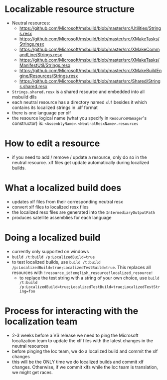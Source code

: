 # Localizable resource structure
- Neutral resources:
  -  https://github.com/Microsoft/msbuild/blob/master/src/Utilities/Strings.resx
  -  https://github.com/Microsoft/msbuild/blob/master/src/XMakeTasks/Strings.resx
  -  https://github.com/Microsoft/msbuild/blob/master/src/XMakeCommandLine/Strings.resx
  -  https://github.com/Microsoft/msbuild/blob/master/src/XMakeTasks/ManifestUtil/Strings.resx
  -  https://github.com/Microsoft/msbuild/blob/master/src/XMakeBuildEngine/Resources/Strings.resx
  -  https://github.com/Microsoft/msbuild/blob/master/src/Shared/Strings.shared.resx
- `Strings.shared.resx` is a shared resource and embedded into all msbuild dlls
- each neutral resource has a directory named `xlf` besides it which contains its localized strings in .xlf format
- there is one language per xlf
- the resource logical name (what you specify in `ResourceManager`'s constructor) is: `<AssemblyName>.<NeutralResxName>.resources`

# How to edit a resource
- if you need to add / remove / update a resource, only do so in the neutral resource. xlf files get update automatically during localized builds.

# What a localized build does
- updates xlf files from their corresponding neutral resx
- convert xlf files to localized resx files
- the localized resx files are generated into the `IntermediaryOutputPath`
- produces satellite assemblies for each language

# Doing a localized build
-  currently only supported on windows
- `build /t:build /p:LocalizedBuild=true`
- to test localized builds, use `build /t:build /p:LocalizedBuild=true;LocalizedTestBuild=true`. This replaces all resources with `!resource_id!english_resource!localized_resource!`
  - to replace the test string with a string of your own choice, use `build /t:build /p:LocalizedBuild=true;LocalizedTestBuild=true;LocalizedTestString=foo`

# Process for interacting with the localization team
- 2-3 weeks before a VS release we need to ping the Microsoft localization team to update the xlf files with the latest changes in the neutral resources
- before pinging the loc team, we do a localized build and commit the xlf changes
- this will be the ONLY time we do localized builds and commit xlf changes. Otherwise, if we commit xlfs while the loc team is translation, we might get races.
